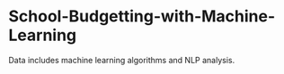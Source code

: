 # School-Budgetting-with-Machine-Learning
Data includes machine learning algorithms and NLP analysis.
